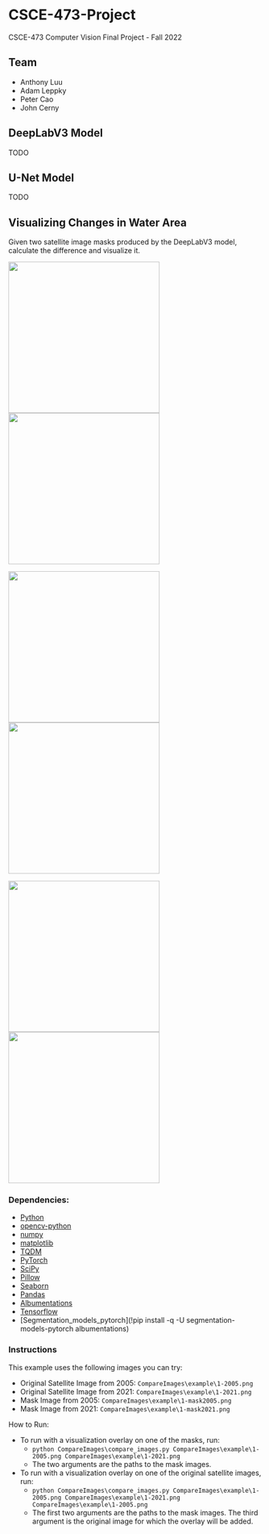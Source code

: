 # CSCE-473-Project
CSCE-473 Computer Vision Final Project - Fall 2022

## Team
- Anthony Luu
- Adam Leppky
- Peter Cao
- John Cerny

## DeepLabV3 Model

TODO

## U-Net Model

TODO

## Visualizing Changes in Water Area
Given two satellite image masks produced by the DeepLabV3 model, calculate the difference and visualize it.

<img src="https://user-images.githubusercontent.com/13823591/206872380-def1435e-317a-4454-99c2-62d6b56c9ec0.png" width="300"> <img src="https://user-images.githubusercontent.com/13823591/206872386-5248faae-337f-47b4-ac51-0350469861c9.png" width="300">

<img src="https://user-images.githubusercontent.com/13823591/206872542-f6a6968b-b0f2-4e24-adf1-ee44b7e3be3a.png" width="300"> <img src="https://user-images.githubusercontent.com/13823591/206872543-375c9cac-2e0d-4b71-af44-11a411d9c061.png" width="300">

<img src="https://user-images.githubusercontent.com/13823591/206872607-ed775706-0aac-40e2-81dd-5ab472327aba.png" width="300"> <img src="https://user-images.githubusercontent.com/13823591/206872608-52351bcf-e6ec-4d5d-bb6d-35a33721a601.png" width="300">

### Dependencies:
- [Python](https://www.python.org/)
- [opencv-python](https://pypi.org/project/opencv-python/)
- [numpy](https://numpy.org/)
- [matplotlib](https://matplotlib.org/stable/users/installing/index.html)
- [TQDM](https://pypi.org/project/tqdm/)
- [PyTorch](https://pytorch.org/)
- [SciPy](https://scipy.org/)
- [Pillow](https://pillow.readthedocs.io/en/stable/installation.html)
- [Seaborn](https://seaborn.pydata.org/installing.html)
- [Pandas](https://pandas.pydata.org/docs/getting_started/install.html)
- [Albumentations](https://albumentations.ai/)
- [Tensorflow](https://www.tensorflow.org/install/pip#linux)
- [Segmentation_models_pytorch](!pip install -q -U segmentation-models-pytorch albumentations)


### Instructions
This example uses the following images you can try:
- Original Satellite Image from 2005: `CompareImages\example\1-2005.png`
- Original Satellite Image from 2021: `CompareImages\example\1-2021.png`
- Mask Image from 2005: `CompareImages\example\1-mask2005.png`
- Mask Image from 2021: `CompareImages\example\1-mask2021.png`

How to Run:
- To run with a visualization overlay on one of the masks, run:
  - `python CompareImages\compare_images.py CompareImages\example\1-2005.png CompareImages\example\1-2021.png`
  - The two arguments are the paths to the mask images.
- To run with a visualization overlay on one of the original satellite images, run:
  - `python CompareImages\compare_images.py CompareImages\example\1-2005.png CompareImages\example\1-2021.png CompareImages\example\1-2005.png`
  - The first two arguments are the paths to the mask images. The third argument is the original image for which the overlay will be added.
